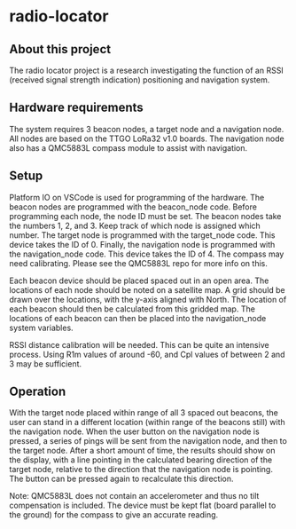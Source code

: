 # radio-locator
## About this project
The radio locator project is a research investigating the function of an RSSI (received signal strength indication)
positioning and navigation system.

## Hardware requirements
The system requires 3 beacon nodes, a target node and a navigation node. All nodes are based on the TTGO LoRa32 v1.0 boards.
The navigation node also has a QMC5883L compass module to assist with navigation.

## Setup
Platform IO on VSCode is used for programming of the hardware. The beacon nodes are programmed with the beacon_node code.
Before programming each node, the node ID must be set. The beacon nodes take the numbers 1, 2, and 3. Keep track of which
node is assigned which number.
The target node is programmed with the target_node code. This device takes the ID of 0.
Finally, the navigation node is programmed with the navigation_node code. This device takes the ID of 4. The compass may
need calibrating. Please see the QMC5883L repo for more info on this.

Each beacon device should be placed spaced out in an open area. The locations of each node should be noted on a satellite map.
A grid should be drawn over the locations, with the y-axis aligned with North. The location of each beacon should then be calculated from this gridded map. The locations of each beacon can then be placed into the navigation_node system variables.

RSSI distance calibration will be needed. This can be quite an intensive process. Using R1m values of around -60, and Cpl values of between 2 and 3 may be sufficient.

## Operation
With the target node placed within range of all 3 spaced out beacons, the user can stand in a different location (within range of the beacons still) with the navigation node. When the user button on the navigation node is pressed, a series of pings will be sent from the navigation node, and then to the target node. After a short amount of time, the results should show on the display, with a line pointing in the calculated bearing direction of the target node, relative to the direction that the navigation node is pointing. The button can be pressed again to recalculate this direction.

Note: QMC5883L does not contain an accelerometer and thus no tilt compensation is included. The device must be kept flat (board parallel to the ground) for the compass to give an accurate reading.